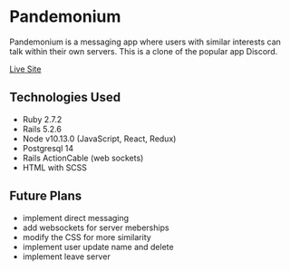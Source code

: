 # Pandemonium

Pandemonium is a messaging app where users with similar interests can talk within their own servers. This is a clone of the popular app Discord.

[Live Site](https://pandemonium-v01.herokuapp.com/#/)

## Technologies Used
- Ruby 2.7.2
- Rails 5.2.6
-  Node v10.13.0 (JavaScript, React, Redux)
- Postgresql 14
- Rails ActionCable (web sockets)
- HTML with SCSS

## Future Plans
- implement direct messaging
- add websockets for server meberships
- modify the CSS for more similarity
- implement user update name and delete
- implement leave server
